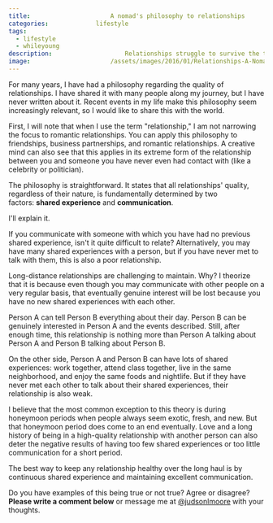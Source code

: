 ```yaml
---
title:						A nomad's philosophy to relationships
categories:				lifestyle
tags:
  - lifestyle
  - whileyoung
description:					Relationships struggle to survive the test of distance, and for a good reason. As a nomad, I have learned how to protect the most precious relationships.
image:						/assets/images/2016/01/Relationships-A-Nomads-Philosophy-Featured-Image.jpeg
---
```


For many years, I have had a philosophy regarding the quality of relationships. I have shared it with many people along my journey, but I have never written about it. Recent events in my life make this philosophy seem increasingly relevant, so I would like to share this with the world.

First, I will note that when I use the term "relationship," I am not narrowing the focus to romantic relationships. You can apply this philosophy to friendships, business partnerships, and romantic relationships. A creative mind can also see that this applies in its extreme form of the relationship between you and someone you have never even had contact with (like a celebrity or politician).

The philosophy is straightforward. It states that all relationships' quality, regardless of their nature, is fundamentally determined by two factors: **shared experience** and **communication**.

I'll explain it.

If you communicate with someone with which you have had no previous shared experience, isn't it quite difficult to relate? Alternatively, you may have many shared experiences with a person, but if you have never met to talk with them, this is also a poor relationship.

Long-distance relationships are challenging to maintain. Why? I theorize that it is because even though you may communicate with other people on a very regular basis, that eventually genuine interest will be lost because you have no new shared experiences with each other. 

Person A can tell Person B everything about their day. Person B can be genuinely interested in Person A and the events described. Still, after enough time, this relationship is nothing more than Person A talking about Person A and Person B talking about Person B.

On the other side, Person A and Person B can have lots of shared experiences: work together, attend class together, live in the same neighborhood, and enjoy the same foods and nightlife. But if they have never met each other to talk about their shared experiences, their relationship is also weak.

I believe that the most common exception to this theory is during honeymoon periods when people always seem exotic, fresh, and new. But that honeymoon period does come to an end eventually. Love and a long history of being in a high-quality relationship with another person can also deter the negative results of having too few shared experiences or too little communication for a short period.

The best way to keep any relationship healthy over the long haul is by continuous shared experience and maintaining excellent communication.

Do you have examples of this being true or not true? Agree or disagree? **Please write a comment below** or message me at [@judsonlmoore](https://twitter.com/judsonlmoore) with your thoughts.